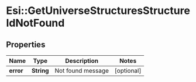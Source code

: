 # Esi::GetUniverseStructuresStructureIdNotFound

## Properties
Name | Type | Description | Notes
------------ | ------------- | ------------- | -------------
**error** | **String** | Not found message | [optional] 


